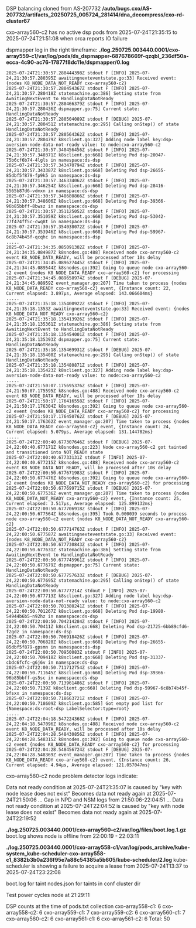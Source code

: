 DSP balancing cloned from AS-207732
**/auto/bugs.cxo/AS-207732/artifacts_20250725_005724_281414/dna_decompress/cxo-rd-cluster67**

cxo-array560-c2 has no active dsp pods from 2025-07-24T21:35:15 to 2025-07-24T21:51:08 when orca reports IO failure

dspmapper log in the right timeframe:
**./log.250725.003440.0001/cxo-array559-c1/var/log/pods/ds_dspmapper-687678669f-qzqbl_236df50a-ecca-4c90-ac76-17877f8dc11e/dspmapper/0.log**
```
2025-07-24T21:30:57.280444398Z stdout F [INFO] 2025-07-24,21:30:57.280395Z awaitingnexteventstate.go:33] Received event: {nodes K8_NODE_DATA_NOT_READY cxo-array560-c2}
2025-07-24T21:30:57.280454367Z stdout F [INFO] 2025-07-24,21:30:57.280418Z statemachine.go:386] Setting state from AwaitingNextEvent to HandlingDataNotReady
2025-07-24T21:30:57.280466379Z stdout F [INFO] 2025-07-24,21:30:57.280436Z dspmapper.go:75] Current state: HandlingDataNotReady
2025-07-24T21:30:57.280504089Z stdout F [DEBUG] 2025-07-24,21:30:57.280451Z statemachine.go:295] Calling onStep() of state HandlingDataNotReady
2025-07-24T21:30:57.280564362Z stdout F [INFO] 2025-07-24,21:30:57.280479Z k8sclient.go:327] Adding node label key:dsp-aversion-node-data-not-ready value: to node:cxo-array560-c2
2025-07-24T21:30:57.340456456Z stdout F [INFO] 2025-07-24,21:30:57.340371Z k8sclient.go:668] Deleting Pod dsp-20047-75b6cf6b74-4lgls in namespace:ds-dsp
2025-07-24T21:30:57.343470794Z stdout F [INFO] 2025-07-24,21:30:57.343387Z k8sclient.go:668] Deleting Pod dsp-26655-85dbf5f879-fp9k5 in namespace:ds-dsp
2025-07-24T21:30:57.346334062Z stdout F [INFO] 2025-07-24,21:30:57.346254Z k8sclient.go:668] Deleting Pod dsp-28416-5565b87d6-vdmxn in namespace:ds-dsp
2025-07-24T21:30:57.348680866Z stdout F [INFO] 2025-07-24,21:30:57.348606Z k8sclient.go:668] Deleting Pod dsp-39366-96b85bbff-8bwsz in namespace:ds-dsp
2025-07-24T21:30:57.351125052Z stdout F [INFO] 2025-07-24,21:30:57.351059Z k8sclient.go:668] Deleting Pod dsp-53042-77f474ff5c-cwq8t in namespace:ds-dsp
2025-07-24T21:30:57.354038072Z stdout F [INFO] 2025-07-24,21:30:57.353946Z k8sclient.go:668] Deleting Pod dsp-59967-6c8b74b45f-qcqhc in namespace:ds-dsp
.....
2025-07-24T21:34:35.085091302Z stdout F [INFO] 2025-07-24,21:34:35.084987Z k8snodes.go:488] Received node cxo-array560-c2 event K8_NODE_DATA_READY, will be processed after 10s delay
2025-07-24T21:34:45.089627445Z stdout F [INFO] 2025-07-24,21:34:45.089544Z k8snodes.go:392] Going to queue node cxo-array560-c2 event {nodes K8_NODE_DATA_READY cxo-array560-c2} for processing
2025-07-24T21:34:45.089658974Z stdout F [DEBUG] 2025-07-24,21:34:45.08959Z event_manager.go:207] Time taken to process {nodes K8_NODE_DATA_READY cxo-array560-c2} event, {Instance count: 22, Current elapsed: 3.897µs, Average elapsed: 143.066604ms}
.....
2025-07-24T21:35:18.135400922Z stdout F [INFO] 2025-07-24,21:35:18.1353Z awaitingnexteventstate.go:33] Received event: {nodes K8_NODE_DATA_NOT_READY cxo-array560-c2}
2025-07-24T21:35:18.135413926Z stdout F [INFO] 2025-07-24,21:35:18.135361Z statemachine.go:386] Setting state from AwaitingNextEvent to HandlingDataNotReady
2025-07-24T21:35:18.135454001Z stdout F [INFO] 2025-07-24,21:35:18.135393Z dspmapper.go:75] Current state: HandlingDataNotReady
2025-07-24T21:35:18.135469931Z stdout F [DEBUG] 2025-07-24,21:35:18.135408Z statemachine.go:295] Calling onStep() of state HandlingDataNotReady
2025-07-24T21:35:18.135480871Z stdout F [INFO] 2025-07-24,21:35:18.135423Z k8sclient.go:327] Adding node label key:dsp-aversion-node-data-not-ready value: to node:cxo-array560-c2
.....
2025-07-24T21:50:07.175695376Z stdout F [INFO] 2025-07-24,21:50:07.175595Z k8snodes.go:488] Received node cxo-array560-c2 event K8_NODE_DATA_READY, will be processed after 10s delay
2025-07-24T21:50:17.176416558Z stdout F [INFO] 2025-07-24,21:50:17.176304Z k8snodes.go:392] Going to queue node cxo-array560-c2 event {nodes K8_NODE_DATA_READY cxo-array560-c2} for processing
2025-07-24T21:50:17.176450762Z stdout F [DEBUG] 2025-07-24,21:50:17.176362Z event_manager.go:207] Time taken to process {nodes K8_NODE_DATA_READY cxo-array560-c2} event, {Instance count: 24, Current elapsed: 5.079µs, Average elapsed: 131.144782ms}
.....
2025-07-24T22:00:40.677307646Z stdout F [DEBUG] 2025-07-24,22:00:40.677171Z k8snodes.go:223] Node cxo-array560-c2 got tainted and transitioned into NOT_READY state
2025-07-24T22:00:40.67733131Z stdout F [INFO] 2025-07-24,22:00:40.677215Z k8snodes.go:488] Received node cxo-array560-c2 event K8_NODE_DATA_NOT_READY, will be processed after 10s delay
2025-07-24T22:00:50.677671983Z stdout F [INFO] 2025-07-24,22:00:50.677476Z k8snodes.go:392] Going to queue node cxo-array560-c2 event {nodes K8_NODE_DATA_NOT_READY cxo-array560-c2} for processing
2025-07-24T22:00:50.677699715Z stdout F [DEBUG] 2025-07-24,22:00:50.677536Z event_manager.go:207] Time taken to process {nodes K8_NODE_DATA_NOT_READY cxo-array560-c2} event, {Instance count: 25, Current elapsed: 3.517µs, Average elapsed: 125.899132ms}
2025-07-24T22:00:50.677706918Z stdout F [INFO] 2025-07-24,22:00:50.677564Z k8snodes.go:395] Took 0.000039 seconds to process node cxo-array560-c2 event {nodes K8_NODE_DATA_NOT_READY cxo-array560-c2}
2025-07-24T22:00:50.677714763Z stdout F [INFO] 2025-07-24,22:00:50.677587Z awaitingnexteventstate.go:33] Received event: {nodes K8_NODE_DATA_NOT_READY cxo-array560-c2}
2025-07-24T22:00:50.677730843Z stdout F [INFO] 2025-07-24,22:00:50.677631Z statemachine.go:386] Setting state from AwaitingNextEvent to HandlingDataNotReady
2025-07-24T22:00:50.677745961Z stdout F [INFO] 2025-07-24,22:00:50.677679Z dspmapper.go:75] Current state: HandlingDataNotReady
2025-07-24T22:00:50.677757633Z stdout F [DEBUG] 2025-07-24,22:00:50.677695Z statemachine.go:295] Calling onStep() of state HandlingDataNotReady
2025-07-24T22:00:50.67777214Z stdout F [INFO] 2025-07-24,22:00:50.677713Z k8sclient.go:327] Adding node label key:dsp-aversion-node-data-not-ready value: to node:cxo-array560-c2
2025-07-24T22:00:50.701380241Z stdout F [INFO] 2025-07-24,22:00:50.701267Z k8sclient.go:668] Deleting Pod dsp-19980-54944b6b5-n92hz in namespace:ds-dsp
2025-07-24T22:00:50.704214284Z stdout F [INFO] 2025-07-24,22:00:50.70411Z k8sclient.go:668] Deleting Pod dsp-21725-6bb89cfd6-f2gdz in namespace:ds-dsp
2025-07-24T22:00:50.706918426Z stdout F [INFO] 2025-07-24,22:00:50.706828Z k8sclient.go:668] Deleting Pod dsp-26655-85dbf5f879-gpsmn in namespace:ds-dsp
2025-07-24T22:00:50.70950083Z stdout F [INFO] 2025-07-24,22:00:50.709418Z k8sclient.go:668] Deleting Pod dsp-31337-cbdc6fcfc-g6j6v in namespace:ds-dsp
2025-07-24T22:00:50.711712754Z stdout F [INFO] 2025-07-24,22:00:50.711645Z k8sclient.go:668] Deleting Pod dsp-39366-96b85bbff-gs5sc in namespace:ds-dsp
2025-07-24T22:00:50.713961486Z stdout F [INFO] 2025-07-24,22:00:50.7139Z k8sclient.go:668] Deleting Pod dsp-59967-6c8b74b45f-bfsxx in namespace:ds-dsp
2025-07-24T22:00:50.718663721Z stdout F [INFO] 2025-07-24,22:00:50.718609Z k8sclient.go:585] Got empty pod list for {Namespace:ds-root-dsp LabelSelector:type=root}
.....
2025-07-24T22:04:18.547224368Z stdout F [INFO] 2025-07-24,22:04:18.547096Z k8snodes.go:488] Received node cxo-array560-c2 event K8_NODE_DATA_READY, will be processed after 10s delay
2025-07-24T22:04:28.548430856Z stdout F [INFO] 2025-07-24,22:04:28.548315Z k8snodes.go:392] Going to queue node cxo-array560-c2 event {nodes K8_NODE_DATA_READY cxo-array560-c2} for processing
2025-07-24T22:04:28.548456724Z stdout F [DEBUG] 2025-07-24,22:04:28.548369Z event_manager.go:207] Time taken to process {nodes K8_NODE_DATA_READY cxo-array560-c2} event, {Instance count: 26, Current elapsed: 4.94µs, Average elapsed: 121.057047ms}
```


cxo-array560-c2 node problem detector logs indicate:

Data not ready condition at 2025-07-24T21:35:07 is caused by "key with node lease does not exist"
Becomes data not ready again at 2025-07-24T21:50:06
... Gap in NPD and NSM logs from 21:50:06-22:04:51 ...
Data not ready condition at 2025-07-24T22:04:52 is caused by "key with node lease does not exist"
Becomes data not ready again at 2025-07-24T22:19:52

**./log.250725.003440.0001/cxo-array560-c2/var/log/files/boot.log.1.gz**
boot.log shows node is offline from 
22:00:19 - 22:03:11

**./log.250725.003440.0001/cxo-array558-c1/var/log/pods_archive/kube-system_kube-scheduler-cxo-array558-c1_8382b3b0a236f95e7a88c54385a5b605/kube-scheduler/2.log**
kube-scheduler is showing a failure to acquire a lease from 2025-07-24T13:37 to 2025-07-24T23:22:08


boot.log for taint
nodes.json for taints in conf cluster dir

Test power cycles node at 21:29:11


DSP counts at the time of pods.txt collection
cxo-array558-c1: 6
cxo-array558-c2: 6
cxo-array559-c1: 7
cxo-array559-c2: 6
cxo-array560-c1: 7
cxo-array560-c2: 6
cxo-array561-c1: 6
cxo-array561-c2: 6
Total: 50